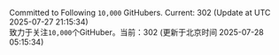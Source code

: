 Committed to Following `10,000` GitHubers. Current: <!-- FOLLOWING_COUNT -->302<!-- FOLLOWING_COUNT --> (Update at UTC <!-- LAST_UPDATED -->2025-07-27 21:15:34<!-- LAST_UPDATED -->)<br>
致力于关注`10,000`个GitHuber。当前：<!-- FOLLOWING_COUNT -->302<!-- FOLLOWING_COUNT --> (更新于北京时间 <!-- LAST_UPDATED_CST -->2025-07-28 05:15:34<!-- LAST_UPDATED_CST -->)
